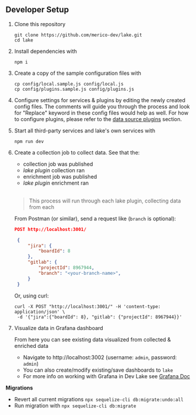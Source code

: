 ## Developer Setup

1. Clone this repository<br>

   ```shell
   git clone https://github.com/merico-dev/lake.git
   cd lake
   ```
2. Install dependencies with<br>

   ```
   npm i
   ```
3. Create a copy of the sample configuration files with

   ```
   cp config/local.sample.js config/local.js
   cp config/plugins.sample.js config/plugins.js
   ```
4. Configure settings for services & plugins by editing the newly created config files. The comments will guide you through the process and look for "Replace" keyword in these config files would help as well. For how to configure plugins, please refer to the [data source plugins](#data-source-plugins) section.

5. Start all third-party services and lake's own services with

   ```
   npm run dev
   ```
6. Create a collection job to collect data. See that the:
      - collection job was published
      - _lake plugin_ collection ran
      - enrichment job was published
      - _lake plugin_ enrichment ran<br><br>

      > This process will run through each lake plugin, collecting data from each<br>

   From Postman (or similar), send a request like (`branch` is optional):

   ```json
   POST http://localhost:3001/

    {
        "jira": {
            "boardId": 8
        },
        "gitlab": {
            "projectId": 8967944,
            "branch": "<your-branch-name>",
        }
    }
   ```

   Or, using curl:

   ```
   curl -X POST "http://localhost:3001/" -H 'content-type: application/json' \
    -d '{"jira":{"boardId": 8}, "gitlab": {"projectId": 8967944}}'
   ```

7. Visualize data in Grafana dashboard

   From here you can see existing data visualized from collected & enriched data

   - Navigate to http://localhost:3002 (username: `admin`, password: `admin`)
   - You can also create/modify existing/save dashboards to `lake`
   - For more info on working with Grafana in Dev Lake see [Grafana Doc](docs/GRAFANA.md)

**Migrations**

-  Revert all current migrations `npx sequelize-cli db:migrate:undo:all`
-  Run migration with `npx sequelize-cli db:migrate`